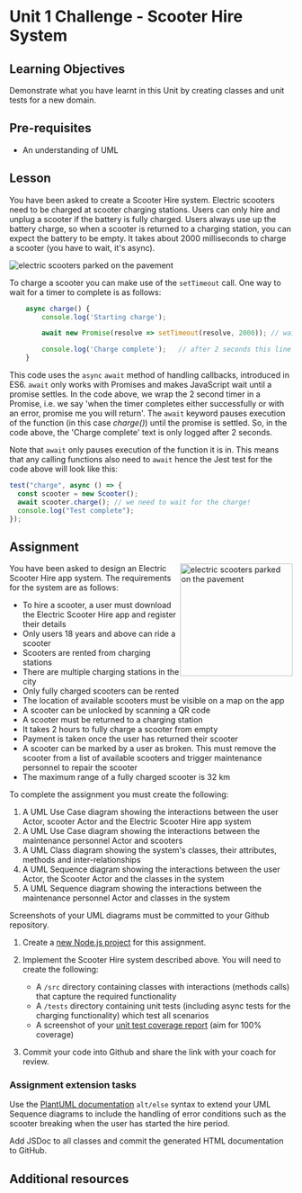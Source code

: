 # Unit 1 Challenge - Scooter Hire System

## Learning Objectives

Demonstrate what you have learnt in this Unit by creating classes and unit tests for a new domain.

## Pre-requisites

- An understanding of UML

## Lesson

You have been asked to create a Scooter Hire system. Electric scooters need to be charged at scooter charging stations. Users can only hire and unplug a scooter if the battery is fully charged. Users always use up the battery charge, so when a scooter is returned to a charging station, you can expect the battery to be empty. It takes about 2000 milliseconds to charge a scooter (you have to wait, it's async).

![electric scooters parked on the pavement](https://user-images.githubusercontent.com/1316724/114318905-f952e300-9b06-11eb-82f5-1b31b6a2b983.jpg)

To charge a scooter you can make use of the `setTimeout` call. One way to wait for a timer to complete is as follows:

```js
    async charge() {
        console.log('Starting charge');

        await new Promise(resolve => setTimeout(resolve, 2000)); // wait 2 seconds

        console.log('Charge complete');   // after 2 seconds this line will print
    }
```

This code uses the `async` `await` method of handling callbacks, introduced in ES6. `await` only works with Promises and makes JavaScript wait until a promise settles. In the code above, we wrap the 2 second timer in a Promise, i.e. we say 'when the timer completes either successfully or with an error, promise me you will return'. The `await` keyword pauses execution of the function (in this case _charge()_) until the promise is settled. So, in the code above, the 'Charge complete' text is only logged after 2 seconds.

Note that `await` only pauses execution of the function it is in. This means that any calling functions also need to `await` hence the Jest test for the code above will look like this:

```js
test("charge", async () => {
  const scooter = new Scooter();
  await scooter.charge(); // we need to wait for the charge!
  console.log("Test complete");
});
```

## Assignment

<img src="https://user-images.githubusercontent.com/1316724/114318905-f952e300-9b06-11eb-82f5-1b31b6a2b983.jpg" height="200" width="200" alt="electric scooters parked on the pavement" style="float: right">

You have been asked to design an Electric Scooter Hire app system. The requirements for the system are as follows:

- To hire a scooter, a user must download the Electric Scooter Hire app and register their details
- Only users 18 years and above can ride a scooter
- Scooters are rented from charging stations
- There are multiple charging stations in the city
- Only fully charged scooters can be rented
- The location of available scooters must be visible on a map on the app
- A scooter can be unlocked by scanning a QR code
- A scooter must be returned to a charging station
- It takes 2 hours to fully charge a scooter from empty
- Payment is taken once the user has returned their scooter
- A scooter can be marked by a user as broken. This must remove the scooter from a list of available scooters and trigger maintenance personnel to repair the scooter
- The maximum range of a fully charged scooter is 32 km

To complete the assignment you must create the following:

1. A UML Use Case diagram showing the interactions between the user Actor, scooter Actor and the Electric Scooter Hire app system
1. A UML Use Case diagram showing the interactions between the maintenance personnel Actor and scooters
1. A UML Class diagram showing the system's classes, their attributes, methods and inter-relationships
1. A UML Sequence diagram showing the interactions between the user Actor, the Scooter Actor and the classes in the system
1. A UML Sequence diagram showing the interactions between the maintenance personnel Actor and classes in the system

Screenshots of your UML diagrams must be committed to your Github repository.

1. Create a [new Node.js project](/curriculum/Bootcamp/FAQ#createNewProject) for this assignment.

1. Implement the Scooter Hire system described above. You will need to create the following:

   - A `/src` directory containing classes with interactions (methods calls) that capture the required functionality
   - A `/tests` directory containing unit tests (including async tests for the charging functionality) which test all scenarios
   - A screenshot of your [unit test coverage report](/curriculum/Bootcamp/FAQ#generateCoverage) (aim for 100% coverage)

1. Commit your code into Github and share the link with your coach for review.

### Assignment extension tasks

Use the [PlantUML documentation](https://plantuml.com/sequence-diagram) `alt/else` syntax to extend your UML Sequence diagrams to include the handling of error conditions such as the scooter breaking when the user has started the hire period.

Add JSDoc to all classes and commit the generated HTML documentation to GitHub.

## Additional resources
